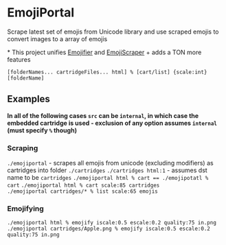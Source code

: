 # EmojiPortal
Scrape latest set of emojis from Unicode library and use scraped emojis to convert images to a array of emojis 

\* This project unifies [Emojifier](https://github.com/SmartBoy84/Emojifier) and [EmojiScraper](https://github.com/SmartBoy84/EmojiScraper) + adds a TON more features

`[folderNames... cartridgeFiles... html] % [cart/list] {scale:int} [folderName]`

## Examples 
**In all of the following cases `src` can be `internal`, in which case the embedded cartridge is used - exclusion of any option assumes `internal` (must specify `%` though)**
### Scraping
`./emojiportal` - scrapes all emojis from unicode (excluding modifiers) as cartridges into folder `./cartridges` 
`./cartridges html:1` - assumes dst name to be `cartridges`
`./emojiportal html % cart == ./emojipotatl % cart` 
`./emojiportal html % cart scale:85 cartridges`  
`./emojiportal cartridges/* % list scale:65 emojis`

### Emojifying
`./emojiportal html % emojify iscale:0.5 escale:0.2 quality:75 in.png`
`./emojiportal cartridges/Apple.png % emojify iscale:0.5 escale:0.2 quality:75 in.png`